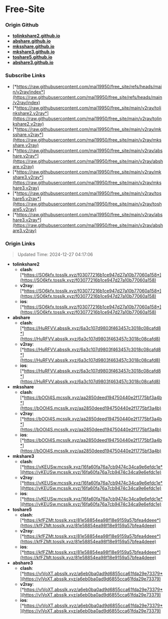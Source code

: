 # Free-Site

### Origin Github

- [**tolinkshare2.github.io**](https://github.com/tolinkshare2/tolinkshare2.github.io)
- [**abshare.github.io**](https://github.com/abshare/abshare.github.io)
- [**mksshare.github.io**](https://github.com/mksshare/mksshare.github.io)
- [**mkshare3.github.io**](https://github.com/mkshare3/mkshare3.github.io)
- [**toshare5.github.io**](https://github.com/toshare5/toshare5.github.io)
- [**abshare3.github.io**](https://github.com/abshare3/abshare3.github.io)

### Subscribe Links

- [*https://raw.githubusercontent.com/mai19950/free_site/refs/heads/main/v2ray/index*](https://raw.githubusercontent.com/mai19950/free_site/refs/heads/main/v2ray/index)
- [*https://raw.githubusercontent.com/mai19950/free_site/main/v2ray/tolinkshare2.v2ray*](https://raw.githubusercontent.com/mai19950/free_site/main/v2ray/tolinkshare2.v2ray)
- [*https://raw.githubusercontent.com/mai19950/free_site/main/v2ray/mksshare.v2ray*](https://raw.githubusercontent.com/mai19950/free_site/main/v2ray/mksshare.v2ray)
- [*https://raw.githubusercontent.com/mai19950/free_site/main/v2ray/abshare.v2ray*](https://raw.githubusercontent.com/mai19950/free_site/main/v2ray/abshare.v2ray)
- [*https://raw.githubusercontent.com/mai19950/free_site/main/v2ray/mkshare3.v2ray*](https://raw.githubusercontent.com/mai19950/free_site/main/v2ray/mkshare3.v2ray)
- [*https://raw.githubusercontent.com/mai19950/free_site/main/v2ray/toshare5.v2ray*](https://raw.githubusercontent.com/mai19950/free_site/main/v2ray/toshare5.v2ray)
- [*https://raw.githubusercontent.com/mai19950/free_site/main/v2ray/abshare3.v2ray*](https://raw.githubusercontent.com/mai19950/free_site/main/v2ray/abshare3.v2ray)

### Origin Links

> Updated Time: 2024-12-27 04:17:06

- **tolinkshare2**
  - **clash**: [*https://SO6kfx.tosslk.xyz/f03077216b1ce947d27a10b77060a158*](https://SO6kfx.tosslk.xyz/f03077216b1ce947d27a10b77060a158)
  - **v2ray**: [*https://SO6kfx.tosslk.xyz/f03077216b1ce947d27a10b77060a158*](https://SO6kfx.tosslk.xyz/f03077216b1ce947d27a10b77060a158)
  - **ios**: [*https://SO6kfx.tosslk.xyz/f03077216b1ce947d27a10b77060a158*](https://SO6kfx.tosslk.xyz/f03077216b1ce947d27a10b77060a158)
- **abshare**
  - **clash**: [*https://HuRFVV.absslk.xyz/6a3c107d9803f463457c3018c08cafd8*](https://HuRFVV.absslk.xyz/6a3c107d9803f463457c3018c08cafd8)
  - **v2ray**: [*https://HuRFVV.absslk.xyz/6a3c107d9803f463457c3018c08cafd8*](https://HuRFVV.absslk.xyz/6a3c107d9803f463457c3018c08cafd8)
  - **ios**: [*https://HuRFVV.absslk.xyz/6a3c107d9803f463457c3018c08cafd8*](https://HuRFVV.absslk.xyz/6a3c107d9803f463457c3018c08cafd8)
- **mksshare**
  - **clash**: [*https://bOOl4S.mcsslk.xyz/aa2850deed194750440e2f1775bf3a4b*](https://bOOl4S.mcsslk.xyz/aa2850deed194750440e2f1775bf3a4b)
  - **v2ray**: [*https://bOOl4S.mcsslk.xyz/aa2850deed194750440e2f1775bf3a4b*](https://bOOl4S.mcsslk.xyz/aa2850deed194750440e2f1775bf3a4b)
  - **ios**: [*https://bOOl4S.mcsslk.xyz/aa2850deed194750440e2f1775bf3a4b*](https://bOOl4S.mcsslk.xyz/aa2850deed194750440e2f1775bf3a4b)
- **mkshare3**
  - **clash**: [*https://vKEUSw.mcsslk.xyz/16fa60fa76a7cb9474c34ca9e6efdc1e*](https://vKEUSw.mcsslk.xyz/16fa60fa76a7cb9474c34ca9e6efdc1e)
  - **v2ray**: [*https://vKEUSw.mcsslk.xyz/16fa60fa76a7cb9474c34ca9e6efdc1e*](https://vKEUSw.mcsslk.xyz/16fa60fa76a7cb9474c34ca9e6efdc1e)
  - **ios**: [*https://vKEUSw.mcsslk.xyz/16fa60fa76a7cb9474c34ca9e6efdc1e*](https://vKEUSw.mcsslk.xyz/16fa60fa76a7cb9474c34ca9e6efdc1e)
- **toshare5**
  - **clash**: [*https://kfFZMt.tosslk.xyz/81e58854ea98f18e9159a57bfea4deee*](https://kfFZMt.tosslk.xyz/81e58854ea98f18e9159a57bfea4deee)
  - **v2ray**: [*https://kfFZMt.tosslk.xyz/81e58854ea98f18e9159a57bfea4deee*](https://kfFZMt.tosslk.xyz/81e58854ea98f18e9159a57bfea4deee)
  - **ios**: [*https://kfFZMt.tosslk.xyz/81e58854ea98f18e9159a57bfea4deee*](https://kfFZMt.tosslk.xyz/81e58854ea98f18e9159a57bfea4deee)
- **abshare3**
  - **clash**: [*https://vlVoXT.absslk.xyz/a6eb0ba0ad9d6855cca61fda29e73379*](https://vlVoXT.absslk.xyz/a6eb0ba0ad9d6855cca61fda29e73379)
  - **v2ray**: [*https://vlVoXT.absslk.xyz/a6eb0ba0ad9d6855cca61fda29e73379*](https://vlVoXT.absslk.xyz/a6eb0ba0ad9d6855cca61fda29e73379)
  - **ios**: [*https://vlVoXT.absslk.xyz/a6eb0ba0ad9d6855cca61fda29e73379*](https://vlVoXT.absslk.xyz/a6eb0ba0ad9d6855cca61fda29e73379)
